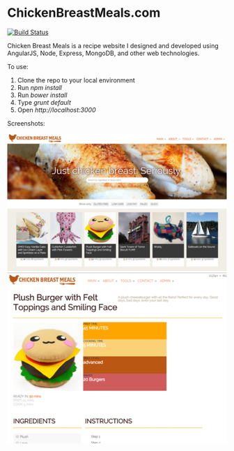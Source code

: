 ChickenBreastMeals.com
======================
[![Build Status](https://travis-ci.org/MJGrant/ChickenBreastMeals.com.svg?branch=master)](https://travis-ci.org/MJGrant/ChickenBreastMeals.com)

Chicken Breast Meals is a recipe website I designed and developed using AngularJS, Node, Express, MongoDB, and other web technologies. 

To use:

1. Clone the repo to your local environment
2. Run *npm install*
3. Run *bower install*
4. Type *grunt default*
5. Open *http://localhost:3000*

Screenshots:

![alt text](screenshots/cbm_app_screenshot_11_6_2014.jpg "Chicken Breast Meals main view as of 11/6/2014")
![alt text](screenshots/cbm_app_screenshot_11_4_2014.jpg "Chicken Breast Meals recipe view as of 11/4/2014")